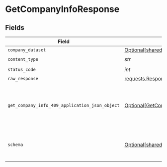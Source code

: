 # GetCompanyInfoResponse


## Fields

| Field                                                                                                     | Type                                                                                                      | Required                                                                                                  | Description                                                                                               |
| --------------------------------------------------------------------------------------------------------- | --------------------------------------------------------------------------------------------------------- | --------------------------------------------------------------------------------------------------------- | --------------------------------------------------------------------------------------------------------- |
| `company_dataset`                                                                                         | [Optional[shared.CompanyDataset]](../../models/shared/companydataset.md)                                  | :heavy_minus_sign:                                                                                        | Success                                                                                                   |
| `content_type`                                                                                            | *str*                                                                                                     | :heavy_check_mark:                                                                                        | N/A                                                                                                       |
| `status_code`                                                                                             | *int*                                                                                                     | :heavy_check_mark:                                                                                        | N/A                                                                                                       |
| `raw_response`                                                                                            | [requests.Response](https://requests.readthedocs.io/en/latest/api/#requests.Response)                     | :heavy_minus_sign:                                                                                        | N/A                                                                                                       |
| `get_company_info_409_application_json_object`                                                            | [Optional[GetCompanyInfo409ApplicationJSON]](../../models/operations/getcompanyinfo409applicationjson.md) | :heavy_minus_sign:                                                                                        | The data type's dataset has not been requested or is still syncing.                                       |
| `schema`                                                                                                  | [Optional[shared.Schema]](../../models/shared/schema.md)                                                  | :heavy_minus_sign:                                                                                        | Your API request was not properly authorized.                                                             |